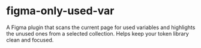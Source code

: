# figma-only-used-var
A Figma plugin that scans the current page for used variables and highlights the unused ones from a selected collection. Helps keep your token library clean and focused.
